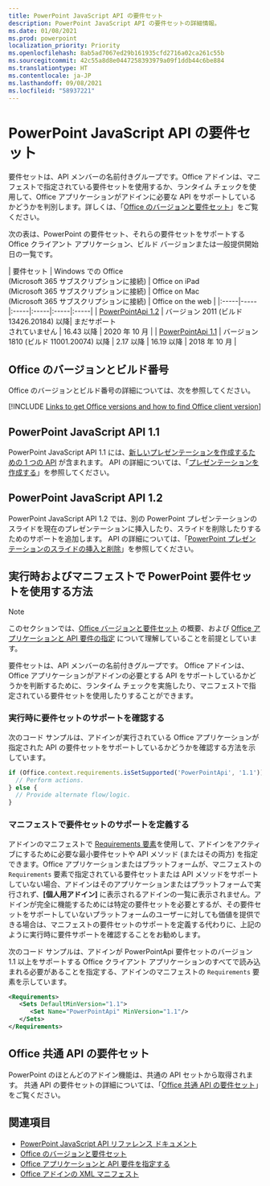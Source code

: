 ```yaml
---
title: PowerPoint JavaScript API の要件セット
description: PowerPoint JavaScript API の要件セットの詳細情報。
ms.date: 01/08/2021
ms.prod: powerpoint
localization_priority: Priority
ms.openlocfilehash: 8ab5ad7067ed29b161935cfd2716a02ca261c55b
ms.sourcegitcommit: 42c55a8d8e0447258393979a09f1ddb44c6be884
ms.translationtype: HT
ms.contentlocale: ja-JP
ms.lasthandoff: 09/08/2021
ms.locfileid: "58937221"
---
```

# <a name="powerpoint-javascript-api-requirement-sets"></a>PowerPoint JavaScript API の要件セット

要件セットは、API メンバーの名前付きグループです。Office アドインは、マニフェストで指定されている要件セットを使用するか、ランタイム チェックを使用して、Office アプリケーションがアドインに必要な API をサポートしているかどうかを判別します。詳しくは、「[Office のバージョンと要件セット](../../develop/office-versions-and-requirement-sets.md)」をご覧ください。

次の表は、PowerPoint の要件セット、それらの要件セットをサポートする Office クライアント アプリケーション、ビルド バージョンまたは一般提供開始日の一覧です。

|  要件セット  |  Windows での Office<br>(Microsoft 365 サブスクリプションに接続)  |  Office on iPad<br>(Microsoft 365 サブスクリプションに接続)  |  Office on Mac<br>(Microsoft 365 サブスクリプションに接続)  | Office on the web |
|:-----|-----|:-----|:-----|:-----|:-----|
| [PowerPointApi 1.2](powerpoint-api-1-2-requirement-set.md)  | バージョン 2011 (ビルド 13426.20184) 以降| まだサポート<br>されていません | 16.43 以降 | 2020 年 10 月 |
| [PowerPointApi 1.1](powerpoint-api-1-1-requirement-set.md) | バージョン 1810 (ビルド 11001.20074) 以降 | 2.17 以降 | 16.19 以降 | 2018 年 10 月 |

## <a name="office-versions-and-build-numbers"></a>Office のバージョンとビルド番号

Office のバージョンとビルド番号の詳細については、次を参照してください。

[!INCLUDE [Links to get Office versions and how to find Office client version](../../includes/links-get-office-versions-builds.md)]

## <a name="powerpoint-javascript-api-11"></a>PowerPoint JavaScript API 1.1

PowerPoint JavaScript API 1.1 には、[新しいプレゼンテーションを作成するための 1 つの API](/javascript/api/powerpoint#PowerPoint_createPresentation_base64File_) が含まれます。 API の詳細については、「[プレゼンテーションを作成する](../../powerpoint/powerpoint-add-ins.md#create-a-presentation)」を参照してください。

## <a name="powerpoint-javascript-api-12"></a>PowerPoint JavaScript API 1.2

PowerPoint JavaScript API 1.2 では、別の PowerPoint プレゼンテーションのスライドを現在のプレゼンテーションに挿入したり、スライドを削除したりするためのサポートを追加します。 API の詳細については、「[PowerPoint プレゼンテーションのスライドの挿入と削除](../../powerpoint/insert-slides-into-presentation.md)」を参照してください。

## <a name="how-to-use-powerpoint-requirement-sets-at-runtime-and-in-the-manifest"></a>実行時およびマニフェストで PowerPoint 要件セットを使用する方法

> [!NOTE]
> このセクションでは、[Office バージョンと要件セット](../../develop/office-versions-and-requirement-sets.md) の概要、および [Office アプリケーションと API 要件の指定](../../develop/specify-office-hosts-and-api-requirements.md) について理解していることを前提としています。

要件セットは、API メンバーの名前付きグループです。 Office アドインは、Office アプリケーションがアドインの必要とする API をサポートしているかどうかを判断するために、ランタイム チェックを実施したり、マニフェストで指定されている要件セットを使用したりすることができます。

### <a name="checking-for-requirement-set-support-at-runtime"></a>実行時に要件セットのサポートを確認する

次のコード サンプルは、アドインが実行されている Office アプリケーションが指定された API の要件セットをサポートしているかどうかを確認する方法を示しています。

```js
if (Office.context.requirements.isSetSupported('PowerPointApi', '1.1')) {
  // Perform actions.
} else {
  // Provide alternate flow/logic.
}
```

### <a name="defining-requirement-set-support-in-the-manifest"></a>マニフェストで要件セットのサポートを定義する

アドインのマニフェストで [Requirements 要素](../manifest/requirements.md)を使用して、アドインをアクティブにするために必要な最小要件セットや API メソッド (またはその両方) を指定できます。Office アプリケーションまたはプラットフォームが、マニフェストの `Requirements` 要素で指定されている要件セットまたは API メソッドをサポートしていない場合、アドインはそのアプリケーションまたはプラットフォームで実行されず、**[個人用アドイン]** に表示されるアドインの一覧に表示されません。アドインが完全に機能するためには特定の要件セットを必要とするが、その要件セットをサポートしていないプラットフォームのユーザーに対しても価値を提供できる場合は、マニフェストの要件セットのサポートを定義する代わりに、上記のように実行時に要件サポートを確認することをお勧めします。

次のコード サンプルは、アドインが PowerPointApi 要件セットのバージョン 1.1 以上をサポートする Office クライアント アプリケーションのすべてで読み込まれる必要があることを指定する、アドインのマニフェストの `Requirements` 要素を示しています。

```xml
<Requirements>
   <Sets DefaultMinVersion="1.1">
      <Set Name="PowerPointApi" MinVersion="1.1"/>
   </Sets>
</Requirements>
```

## <a name="office-common-api-requirement-sets"></a>Office 共通 API の要件セット

PowerPoint のほとんどのアドイン機能は、共通の API セットから取得されます。 共通 API の要件セットの詳細については、「[Office 共通 API の要件セット](office-add-in-requirement-sets.md)」をご覧ください。

## <a name="see-also"></a>関連項目

- [PowerPoint JavaScript API リファレンス ドキュメント](/javascript/api/powerpoint)
- [Office のバージョンと要件セット](../../develop/office-versions-and-requirement-sets.md)
- [Office アプリケーションと API 要件を指定する](../../develop/specify-office-hosts-and-api-requirements.md)
- [Office アドインの XML マニフェスト](../../develop/add-in-manifests.md)
